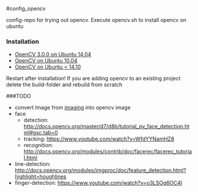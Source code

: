 #config_opencv

config-repo for trying out opencv. Execute opencv.sh to install opencv on ubuntu

### Installation
* [OpenCV 3.0.0 on Ubuntu 14.04](http://rodrigoberriel.com/2014/10/installing-opencv-3-0-0-on-ubuntu-14-04/)
* [OpenCV on Ubuntu 10.04](http://docs.opencv.org/doc/tutorials/introduction/linux_install/linux_install.html)
* [OpenCV on Ubuntu < 14.10](https://help.ubuntu.com/community/OpenCV)

Restart after installation!
If you are adding opencv to an existing project delete the build-folder and rebuild from scratch

###TODO
 * convert Image from [imaging](github.com/lms-org/imaging) into opencv image
 * face
   * detection: http://docs.opencv.org/master/d7/d8b/tutorial_py_face_detection.html#gsc.tab=0
   * tracking: https://www.youtube.com/watch?v=WfdYYNamHZ8
   * recognition: http://docs.opencv.org/modules/contrib/doc/facerec/facerec_tutorial.html
 * line-detection: http://docs.opencv.org/modules/imgproc/doc/feature_detection.html?highlight=houghlines
 * finger-detection: https://www.youtube.com/watch?v=o3LSOq6OC4I
